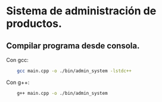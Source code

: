 # Sistema de administración de productos.
## Compilar programa desde consola.
Con gcc:
``` bash
    gcc main.cpp -o ./bin/admin_system -lstdc++
```

Con g++:
``` bash
    g++ main.cpp -o ./bin/admin_system
```